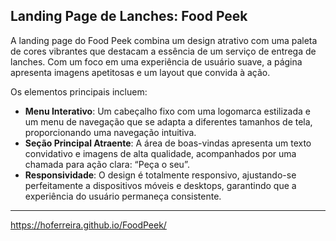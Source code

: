 ## Landing Page de Lanches: Food Peek

A landing page do Food Peek combina um design atrativo com uma paleta de cores vibrantes que destacam a essência de um serviço de entrega de lanches. Com um foco em uma experiência de usuário suave, a página apresenta imagens apetitosas e um layout que convida à ação.

Os elementos principais incluem:

- **Menu Interativo**: Um cabeçalho fixo com uma logomarca estilizada e um menu de navegação que se adapta a diferentes tamanhos de tela, proporcionando uma navegação intuitiva.
- **Seção Principal Atraente**: A área de boas-vindas apresenta um texto convidativo e imagens de alta qualidade, acompanhados por uma chamada para ação clara: “Peça o seu”.
- **Responsividade**: O design é totalmente responsivo, ajustando-se perfeitamente a dispositivos móveis e desktops, garantindo que a experiência do usuário permaneça consistente.

---

https://hoferreira.github.io/FoodPeek/
